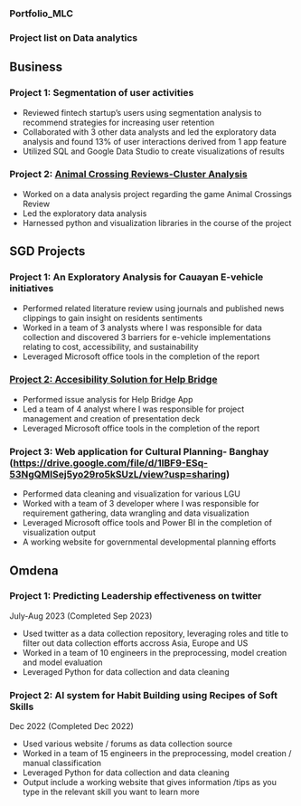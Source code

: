 ### Portfolio_MLC

### Project list on Data analytics 

## Business
### Project 1: Segmentation of user activities
- Reviewed fintech startup’s users using segmentation analysis to recommend strategies for increasing user retention
- Collaborated with 3 other data analysts and led the exploratory data analysis and found 13% of user interactions derived from 1 app feature
- Utilized SQL and Google Data Studio to create visualizations of results

### Project 2: [Animal Crossing Reviews-Cluster Analysis](https://drive.google.com/drive/folders/1LmsgMFnbh-V_i3cZdop1sTK6YTPnuBZV)
-	Worked on a data analysis project regarding the game Animal Crossings Review
-	Led the exploratory data analysis
-	Harnessed python and visualization libraries in the course of the project 

## SGD Projects
### Project 1: An Exploratory Analysis for Cauayan E-vehicle initiatives
- Performed related literature review using journals and published news clippings to gain insight on residents sentiments
- Worked in a team of 3 analysts where I was responsible for data collection and discovered 3 barriers for e-vehicle implementations relating to cost, accessibility,   and sustainability
- Leveraged Microsoft office tools in the completion of the report

### [Project 2: Accesibility Solution for Help Bridge ](https://www.canva.com/design/DAFeBUHayaE/qsTI3PTjJV0tBfp80XNAgQ/view?utm_content=DAFeBUHayaE&utm_campaign=designshare&utm_medium=link&utm_source=publishsharelink)
- Performed issue analysis for Help Bridge App
- Led a team of 4 analyst where I was responsible for project management and creation of presentation deck  
- Leveraged Microsoft office tools in the completion of the report

### Project 3: Web application for Cultural Planning- Banghay (https://drive.google.com/file/d/1IBF9-ESq-53NgQMISej5yo29ro5kSUzL/view?usp=sharing)
- Performed data cleaning and visualization for various LGU
- Worked with a team of 3 developer where I was responsible for requirement gathering, data wrangling and data visualization  
- Leveraged Microsoft office tools and Power BI in the completion of visualization output
- A working website for governmental developmental planning efforts
  
## Omdena
### Project 1: Predicting Leadership effectiveness on twitter
July-Aug 2023 (Completed Sep 2023)
- Used twitter as a data collection repository, leveraging roles and title to filter out data collection efforts accross Asia, Europe and US  
- Worked in a team of 10 engineers in the preprocessing, model creation and model evaluation 
- Leveraged Python for data collection and data cleaning

  
### Project 2: AI system for Habit Building using Recipes of Soft Skills
Dec 2022 (Completed Dec 2022)
- Used various website / forums as data collection source 
- Worked in a team of 15 engineers in the preprocessing, model creation / manual classification
- Leveraged Python for data collection and data cleaning
- Output include a working website that gives information /tips as you type in the relevant skill you want to learn more 
